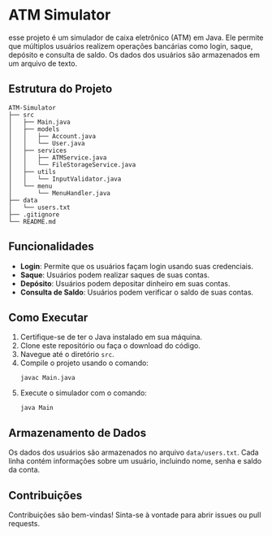 
# ATM Simulator

esse projeto é um simulador de caixa eletrônico (ATM) em Java. Ele permite que múltiplos usuários realizem operações bancárias como login, saque, depósito e consulta de saldo. Os dados dos usuários são armazenados em um arquivo de texto.

## Estrutura do Projeto

```
ATM-Simulator
├── src
│   ├── Main.java
│   ├── models
│   │   ├── Account.java
│   │   └── User.java
│   ├── services
│   │   ├── ATMService.java
│   │   └── FileStorageService.java
│   ├── utils
│   │   └── InputValidator.java
│   └── menu
│       └── MenuHandler.java
├── data
│   └── users.txt
├── .gitignore
└── README.md
```

## Funcionalidades

- **Login**: Permite que os usuários façam login usando suas credenciais.
- **Saque**: Usuários podem realizar saques de suas contas.
- **Depósito**: Usuários podem depositar dinheiro em suas contas.
- **Consulta de Saldo**: Usuários podem verificar o saldo de suas contas.

## Como Executar

1. Certifique-se de ter o Java instalado em sua máquina.
2. Clone este repositório ou faça o download do código.
3. Navegue até o diretório `src`.
4. Compile o projeto usando o comando:
   ```
   javac Main.java
   ```
5. Execute o simulador com o comando:
   ```
   java Main
   ```

## Armazenamento de Dados

Os dados dos usuários são armazenados no arquivo `data/users.txt`. Cada linha contém informações sobre um usuário, incluindo nome, senha e saldo da conta.

## Contribuições

Contribuições são bem-vindas! Sinta-se à vontade para abrir issues ou pull requests.
